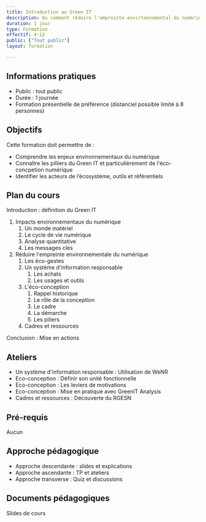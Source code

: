 ```yaml
---
title: Introduction au Green IT
description: Ou comment réduire l'empreinte envirtonnemental du numérique
duration: 1 jour
type: Formation
effectif: 4-12
public: ["Tout public"]
layout: formation

---
```


## Informations pratiques

- Public : tout public
- Durée : 1 journée
- Formation présentielle de préférence (distanciel possible limité à 8 personnes)

## Objectifs

Cette formation doit permettre de :
- Comprendre les enjeux environnementaux du numérique
- Connaître les pilliers du Green IT et particulièrement de l'éco-concpetion numérique
- Identifier les acteurs de l’écosystème, outils et référentiels

## Plan du cours

Introduction : définition du Green IT

1. Impacts environnementaux du numérique
    1. Un monde matériel
    2. Le cycle de vie numérique
    3. Analyse quantitative
    4. Les messages clés
2. Réduire l'empreinte environnementale du numérique
    1. Les éco-gestes
    2. Un système d'information responsable
        1. Les achats
        2. Les usages et outils
    3. L'éco-conception
        1. Rappel historique
        2. Le rôle de la conception
        3. Le cadre
        4. La démarche
        5. Les piliers
    4. Cadres et ressources

Conclusion : Mise en actions

## Ateliers

- Un système d'information responsable : Utilisation de WeNR
- Eco-conception : Définir son unité fonctionnelle
- Eco-conception : Les leviers de motivations
- Eco-conception : Mise en pratique avec GreenIT Analysis
- Cadres et ressources : Découverte du RGESN

## Pré-requis

Aucun

## Approche pédagogique

- Approche descendante  : slides et explications
- Approche ascendante : TP et ateliers
- Approche transverse : Quiz et discussions

## Documents pédagogiques

Slides de cours